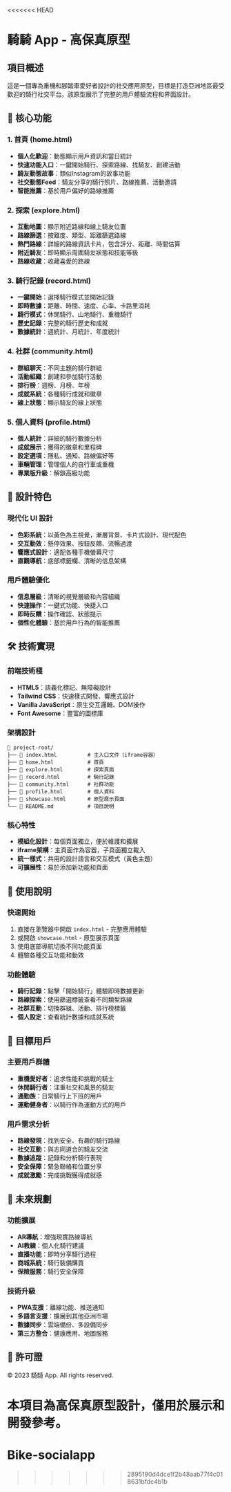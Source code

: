 <<<<<<< HEAD
# 騎騎 App - 高保真原型

## 項目概述

這是一個專為重機和腳踏車愛好者設計的社交應用原型，目標是打造亞洲地區最受歡迎的騎行社交平台。該原型展示了完整的用戶體驗流程和界面設計。

## 🚀 核心功能

### 1. 首頁 (home.html)
- **個人化歡迎**：動態顯示用戶資訊和當日統計
- **快速功能入口**：一鍵開始騎行、探索路線、找騎友、創建活動
- **騎友動態故事**：類似Instagram的故事功能
- **社交動態Feed**：騎友分享的騎行照片、路線推薦、活動邀請
- **智能推薦**：基於用戶偏好的路線推薦

### 2. 探索 (explore.html)
- **互動地圖**：顯示附近路線和線上騎友位置
- **路線篩選**：按難度、類型、距離篩選路線
- **熱門路線**：詳細的路線資訊卡片，包含評分、距離、時間估算
- **附近騎友**：即時顯示周圍騎友狀態和技能等級
- **路線收藏**：收藏喜愛的路線

### 3. 騎行記錄 (record.html)
- **一鍵開始**：選擇騎行模式並開始記錄
- **即時數據**：距離、時間、速度、心率、卡路里消耗
- **騎行模式**：休閒騎行、山地騎行、重機騎行
- **歷史記錄**：完整的騎行歷史和成就
- **數據統計**：週統計、月統計、年度統計

### 4. 社群 (community.html)
- **群組聊天**：不同主題的騎行群組
- **活動組織**：創建和參加騎行活動
- **排行榜**：週榜、月榜、年榜
- **成就系統**：各種騎行成就和徽章
- **線上狀態**：顯示騎友的線上狀態

### 5. 個人資料 (profile.html)
- **個人統計**：詳細的騎行數據分析
- **成就展示**：獲得的徽章和里程碑
- **設定選項**：隱私、通知、路線偏好等
- **車輛管理**：管理個人的自行車或重機
- **專業版升級**：解鎖高級功能

## 🎨 設計特色

### 現代化 UI 設計
- **色彩系統**：以黃色為主視覺，漸層背景、卡片式設計、現代配色
- **交互動效**：懸停效果、按鈕反饋、流暢過渡
- **響應式設計**：適配各種手機螢幕尺寸
- **直觀導航**：底部標籤欄、清晰的信息架構

### 用戶體驗優化
- **信息層級**：清晰的視覺層級和內容組織
- **快速操作**：一鍵式功能、快捷入口
- **即時反饋**：操作確認、狀態提示
- **個性化體驗**：基於用戶行為的智能推薦

## 🛠 技術實現

### 前端技術棧
- **HTML5**：語義化標記、無障礙設計
- **Tailwind CSS**：快速樣式開發、響應式設計
- **Vanilla JavaScript**：原生交互邏輯、DOM操作
- **Font Awesome**：豐富的圖標庫

### 架構設計
```
📁 project-root/
├── 📄 index.html          # 主入口文件（iframe容器）
├── 📄 home.html           # 首頁
├── 📄 explore.html        # 探索頁面
├── 📄 record.html         # 騎行記錄
├── 📄 community.html      # 社群功能
├── 📄 profile.html        # 個人資料
├── 📄 showcase.html       # 原型展示頁面
└── 📄 README.md           # 項目說明
```

### 核心特性
- **模組化設計**：每個頁面獨立，便於維護和擴展
- **iframe架構**：主頁面作為容器，子頁面獨立載入
- **統一樣式**：共用的設計語言和交互模式（黃色主題）
- **可擴展性**：易於添加新功能和頁面

## 📱 使用說明

### 快速開始
1. 直接在瀏覽器中開啟 `index.html` - 完整應用體驗
2. 或開啟 `showcase.html` - 原型展示頁面
3. 使用底部導航切換不同功能頁面
4. 體驗各種交互功能和動效

### 功能體驗
- **騎行記錄**：點擊「開始騎行」體驗即時數據更新
- **路線探索**：使用篩選標籤查看不同類型路線
- **社群互動**：切換群組、活動、排行榜標籤
- **個人設定**：查看統計數據和成就系統

## 🎯 目標用戶

### 主要用戶群體
- **重機愛好者**：追求性能和挑戰的騎士
- **休閒騎行者**：注重社交和風景的騎友
- **通勤族**：日常騎行上下班的用戶
- **運動健身者**：以騎行作為運動方式的用戶

### 用戶需求分析
- **路線發現**：找到安全、有趣的騎行路線
- **社交互動**：與志同道合的騎友交流
- **數據追蹤**：記錄和分析騎行表現
- **安全保障**：緊急聯絡和位置分享
- **成就激勵**：完成挑戰獲得成就感

## 🌟 未來規劃

### 功能擴展
- **AR導航**：增強現實路線導航
- **AI教練**：個人化騎行建議
- **直播功能**：即時分享騎行過程
- **商城系統**：騎行裝備購買
- **保險服務**：騎行安全保障

### 技術升級
- **PWA支援**：離線功能、推送通知
- **多語言支援**：擴展到其他亞洲市場
- **數據同步**：雲端備份、多設備同步
- **第三方整合**：健康應用、地圖服務

## 📄 許可證

© 2023 騎騎 App. All rights reserved.

本項目為高保真原型設計，僅用於展示和開發參考。 
=======
# Bike-socialapp
>>>>>>> 2895190d4dce1f2b48aab77f4c018631bfdc4b1b
